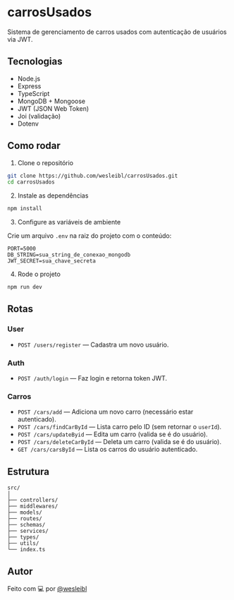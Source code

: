 # carrosUsados

Sistema de gerenciamento de carros usados com autenticação de usuários via JWT.

## Tecnologias

- Node.js
- Express
- TypeScript
- MongoDB + Mongoose
- JWT (JSON Web Token)
- Joi (validação)
- Dotenv

## Como rodar

1. Clone o repositório

```bash
git clone https://github.com/wesleibl/carrosUsados.git
cd carrosUsados
```

2. Instale as dependências

```bash
npm install
```

3. Configure as variáveis de ambiente

Crie um arquivo `.env` na raiz do projeto com o conteúdo:

```env
PORT=5000
DB_STRING=sua_string_de_conexao_mongodb
JWT_SECRET=sua_chave_secreta
```

4. Rode o projeto

```bash
npm run dev
```

## Rotas

### User

- `POST /users/register` — Cadastra um novo usuário.

### Auth

- `POST /auth/login` — Faz login e retorna token JWT.

### Carros

- `POST /cars/add` — Adiciona um novo carro (necessário estar autenticado).
- `POST /cars/findCarById` — Lista carro pelo ID (sem retornar o `userId`).
- `POST /cars/updateByid` — Edita um carro (valida se é do usuário).
- `POST /cars/deleteCarById` — Deleta um carro (valida se é do usuário).
- `GET /cars/carsById` — Lista os carros do usuário autenticado.

## Estrutura

```
src/
│
├── controllers/
├── middlewares/
├── models/
├── routes/
├── schemas/
├── services/
├── types/
├── utils/
└── index.ts
```

## Autor

Feito com 💻 por [@wesleibl](https://github.com/wesleibl)
